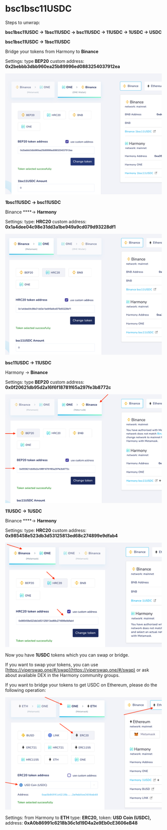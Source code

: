 # bsc1bsc11USDC

Steps to unwrap:

**bsc1bsc11USDC → 1bsc11USDC → bsc11USDC → 11USDC → 1USDC → USDC**

**bsc1bsc11USDC → 1bsc11USDC**

Bridge your tokens from Harmony to **Binance**

Settings:
type **BEP20**
custom address: **0x2bebbb3dbb960ea25b89996ed0883254037912ea**

![bsc1bsc11USDC.png](../../../.gitbook/assets/bsc1bsc11USDC.png)

**1bsc11USDC → bsc11USDC**

Binance ****→ **Harmony**

Settings:
type: **HRC20**
custom address: **0x1a4dee04c98e31dd3a1be949a9cd079d93228df1**

![1bsc11USDC.png](../../../.gitbook/assets/1bsc11USDC.png)

**bsc11USDC → 11USDC** 

Harmony → **Binance**

Settings:
type **BEP20**
custom address: **0x0f20621db95d2a16f6f18781f65a297fe3b8772c**

![bsc11USDC.png](../../../.gitbook/assets/bsc11USDC.png)

**11USDC → 1USDC** 

Binance ****→ **Harmony**

Settings:
type: **HRC20**
custom address: **0x985458e523db3d53125813ed68c274899e9dfab4**

![11USDC -> 1USDC.png](../../../.gitbook/assets/11USDC_-_1USDC.png)

Now you have **1USDC** tokens which you can swap or bridge.

If you want to swap your tokens, you can use [https://viperswap.one/#/swap](https://viperswap.one/#/swap) or ask about available DEX in the Harmony community groups.

If you want to bridge your tokens to get USDC on Ethereum, please do the following operation:

![1USDC->USDC.png](../../../.gitbook/assets/1USDC-USDC.png)

Settings:
from Harmony to **ETH**
type: **ERC20,**
token: **USD Coin (USDC),** address: **0xA0b86991c6218b36c1d19D4a2e9Eb0cE3606eB48**